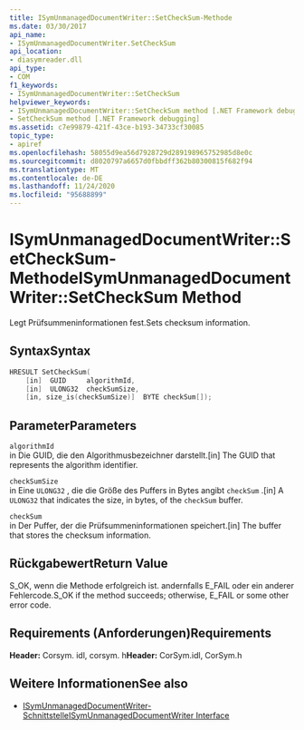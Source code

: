 ```yaml
---
title: ISymUnmanagedDocumentWriter::SetCheckSum-Methode
ms.date: 03/30/2017
api_name:
- ISymUnmanagedDocumentWriter.SetCheckSum
api_location:
- diasymreader.dll
api_type:
- COM
f1_keywords:
- ISymUnmanagedDocumentWriter::SetCheckSum
helpviewer_keywords:
- ISymUnmanagedDocumentWriter::SetCheckSum method [.NET Framework debugging]
- SetCheckSum method [.NET Framework debugging]
ms.assetid: c7e99879-421f-43ce-b193-34733cf30085
topic_type:
- apiref
ms.openlocfilehash: 58055d9ea56d7928729d289198965752985d8e0c
ms.sourcegitcommit: d8020797a6657d0fbbdff362b80300815f682f94
ms.translationtype: MT
ms.contentlocale: de-DE
ms.lasthandoff: 11/24/2020
ms.locfileid: "95688899"
---
```

# <a name="isymunmanageddocumentwritersetchecksum-method"></a><span data-ttu-id="ae2ea-102">ISymUnmanagedDocumentWriter::SetCheckSum-Methode</span><span class="sxs-lookup"><span data-stu-id="ae2ea-102">ISymUnmanagedDocumentWriter::SetCheckSum Method</span></span>

<span data-ttu-id="ae2ea-103">Legt Prüfsummeninformationen fest.</span><span class="sxs-lookup"><span data-stu-id="ae2ea-103">Sets checksum information.</span></span>  
  
## <a name="syntax"></a><span data-ttu-id="ae2ea-104">Syntax</span><span class="sxs-lookup"><span data-stu-id="ae2ea-104">Syntax</span></span>  
  
```cpp  
HRESULT SetCheckSum(  
    [in]  GUID     algorithmId,  
    [in]  ULONG32  checkSumSize,  
    [in, size_is(checkSumSize)]  BYTE checkSum[]);  
```  
  
## <a name="parameters"></a><span data-ttu-id="ae2ea-105">Parameter</span><span class="sxs-lookup"><span data-stu-id="ae2ea-105">Parameters</span></span>  

 `algorithmId`  
 <span data-ttu-id="ae2ea-106">in Die GUID, die den Algorithmusbezeichner darstellt.</span><span class="sxs-lookup"><span data-stu-id="ae2ea-106">[in] The GUID that represents the algorithm identifier.</span></span>  
  
 `checkSumSize`  
 <span data-ttu-id="ae2ea-107">in Eine `ULONG32` , die die Größe des Puffers in Bytes angibt `checkSum` .</span><span class="sxs-lookup"><span data-stu-id="ae2ea-107">[in] A `ULONG32` that indicates the size, in bytes, of the `checkSum` buffer.</span></span>  
  
 `checkSum`  
 <span data-ttu-id="ae2ea-108">in Der Puffer, der die Prüfsummeninformationen speichert.</span><span class="sxs-lookup"><span data-stu-id="ae2ea-108">[in] The buffer that stores the checksum information.</span></span>  
  
## <a name="return-value"></a><span data-ttu-id="ae2ea-109">Rückgabewert</span><span class="sxs-lookup"><span data-stu-id="ae2ea-109">Return Value</span></span>  

 <span data-ttu-id="ae2ea-110">S_OK, wenn die Methode erfolgreich ist. andernfalls E_FAIL oder ein anderer Fehlercode.</span><span class="sxs-lookup"><span data-stu-id="ae2ea-110">S_OK if the method succeeds; otherwise, E_FAIL or some other error code.</span></span>  
  
## <a name="requirements"></a><span data-ttu-id="ae2ea-111">Requirements (Anforderungen)</span><span class="sxs-lookup"><span data-stu-id="ae2ea-111">Requirements</span></span>  

 <span data-ttu-id="ae2ea-112">**Header:** Corsym. idl, corsym. h</span><span class="sxs-lookup"><span data-stu-id="ae2ea-112">**Header:** CorSym.idl, CorSym.h</span></span>  
  
## <a name="see-also"></a><span data-ttu-id="ae2ea-113">Weitere Informationen</span><span class="sxs-lookup"><span data-stu-id="ae2ea-113">See also</span></span>

- [<span data-ttu-id="ae2ea-114">ISymUnmanagedDocumentWriter-Schnittstelle</span><span class="sxs-lookup"><span data-stu-id="ae2ea-114">ISymUnmanagedDocumentWriter Interface</span></span>](isymunmanageddocumentwriter-interface.md)
